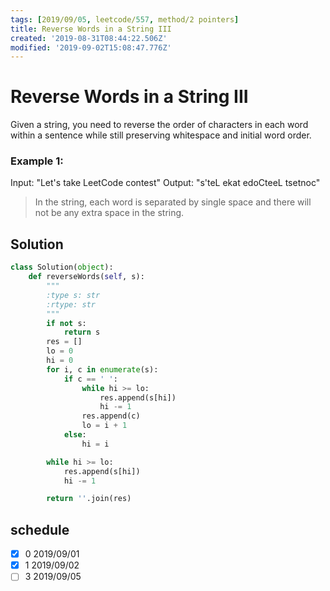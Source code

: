```yaml
---
tags: [2019/09/05, leetcode/557, method/2 pointers]
title: Reverse Words in a String III
created: '2019-08-31T08:44:22.506Z'
modified: '2019-09-02T15:08:47.776Z'
---
```


# Reverse Words in a String III


Given a string, you need to reverse the order of characters in each word within a sentence while still preserving whitespace and initial word order.

### Example 1:

Input: "Let's take LeetCode contest"
Output: "s'teL ekat edoCteeL tsetnoc"

> In the string, each word is separated by single space and there will not be any extra space in the string.


## Solution

```python
class Solution(object):
    def reverseWords(self, s):
        """
        :type s: str
        :rtype: str
        """
        if not s:
            return s
        res = []
        lo = 0
        hi = 0
        for i, c in enumerate(s):
            if c == ' ':
                while hi >= lo:
                    res.append(s[hi])
                    hi -= 1
                res.append(c)
                lo = i + 1
            else:
                hi = i

        while hi >= lo:
            res.append(s[hi])
            hi -= 1

        return ''.join(res)
```

## schedule

* [x] 0 2019/09/01
* [x] 1 2019/09/02
* [ ] 3 2019/09/05
